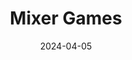 ---  
layout: startup_page  
title: "Mixer Games"  
id: "mixer.games"  
permalink: "/mixergamesmixer.games04052024/"  
website: "https://www.mixer.games/"  
funding_round: ""  
funding_amount: "$5M"  
investors: "Diffusion Capital Partners, WePlay Ventures, John Wright"  
about: "Mixer Games developed Fundle, a mobile app designed to bring together gaming, competition, and socialization. The app aims to simplify the gaming experience for players, focusing on fun and ease of use. Fundle offers a platform for players to enjoy games together."  
markets: "Gaming, Mobile Gaming Apps"  
hq: "Istanbul, Turkey"  
founded_year: "2021"  
linkedin: "https://www.linkedin.com/company/mixergames"  
twitter: "https://twitter.com/MixerGames_"  
instagram: ""  
facebook: ""  
crunchbase: "https://www.crunchbase.com/organization/mixer-476f?utm_source=linkedin&utm_medium=referral&utm_campaign=linkedin_companies&utm_content=profile_cta_anon&trk=funding_crunchbase"  
pitchbook: "https://pitchbook.com/profiles/company/493999-48"  

date_display: "05-Apr-2024"  
date: "2024-04-05"

# SEO Optimization  
meta_title: "Mixer Games -  Funding ($5M)"  
meta_description: "Mixer Games, Mixer Games developed Fundle, a mobile app designed to bring together gaming, competition, and socialization. The app aims to simplify the gaming expe..."  
meta_keywords: "Mixer Games, Gaming, Mobile Gaming Apps,  funding"  
canonical_url: "https://startup.projectstartups.com/mixergamesmixer.games04052024/"  
---